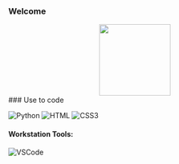 ### Welcome

<!--
**matheusbritodev/matheusbritodev** is a ✨ _special_ ✨ repository because its `README.md` (this file) appears on your GitHub profile.

Here are some ideas to get you started:

- 🔭 I’m currently working on ...
- 🌱 I’m currently learning ...
- 👯 I’m looking to collaborate on ...
- 🤔 I’m looking for help with ...
- 💬 Ask me about ...
- 📫 How to reach me: ...
- 😄 Pronouns: ...
- ⚡ Fun fact: ...
-->
<div align = "center">
  <img height="142em" src="https://github-readme-stats.vercel.app/api/top-langs/?username=Railton-Carvalho&layout=compact&langs_count=7&theme=dracula&count_private=true&show_icons=true"/>
</div>
### Use to code

![Python](https://img.shields.io/badge/python-3670A0?style=for-the-badge&logo=python&logoColor=ffdd54)
![HTML](https://img.shields.io/badge/HTML5-E34F26?style=for-the-badge&logo=html5&logoColor=white)
![CSS3](https://img.shields.io/badge/CSS3-1572B6?style=for-the-badge&logo=css3&logoColor=white)
<br/>
#### Workstation Tools:
![VSCode](https://img.shields.io/badge/Visual_Studio-0078d7?style=for-the-badge&logo=visual%20studio&logoColor=white)
<br/>
